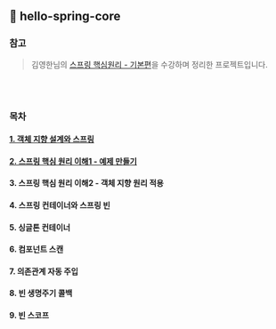 ## 🌱 hello-spring-core
### 참고
> 김영한님의 [스프링 핵심원리 - 기본편](https://www.inflearn.com/course/%EC%8A%A4%ED%94%84%EB%A7%81-%ED%95%B5%EC%8B%AC-%EC%9B%90%EB%A6%AC-%EA%B8%B0%EB%B3%B8%ED%8E%B8 )을 수강하며 정리한 프로젝트입니다.

<br>
<br>
 
### 목차

#### [1. 객체 지향 설계와 스프링]( https://github.com/JoongHyun-Kim/Study-Spring/blob/main/%EA%B9%80%EC%A4%91%ED%98%84/%EC%8A%A4%ED%94%84%EB%A7%81%20%ED%95%B5%EC%8B%AC%20%EC%9B%90%EB%A6%AC/Week5/%EA%B0%9D%EC%B2%B4%20%EC%A7%80%ED%96%A5%20%EC%84%A4%EA%B3%84%EC%99%80%20%EC%8A%A4%ED%94%84%EB%A7%81.md )
#### [2. 스프링 핵심 원리 이해1 - 예제 만들기]( https://github.com/JoongHyun-Kim/Study-Spring/blob/main/%EA%B9%80%EC%A4%91%ED%98%84/%EC%8A%A4%ED%94%84%EB%A7%81%20%ED%95%B5%EC%8B%AC%20%EC%9B%90%EB%A6%AC/Week6/%EC%8A%A4%ED%94%84%EB%A7%81%20%ED%95%B5%EC%8B%AC%20%EC%9B%90%EB%A6%AC%20%EC%9D%B4%ED%95%B41_%EC%98%88%EC%A0%9C%20%EB%A7%8C%EB%93%A4%EA%B8%B0.md )
#### 3. 스프링 핵심 원리 이해2 - 객체 지향 원리 적용
#### 4. 스프링 컨테이너와 스프링 빈
#### 5. 싱글톤 컨테이너
#### 6. 컴포넌트 스캔
#### 7. 의존관계 자동 주입
#### 8. 빈 생명주기 콜백
#### 9. 빈 스코프

